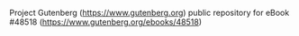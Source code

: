 Project Gutenberg (https://www.gutenberg.org) public repository for eBook #48518 (https://www.gutenberg.org/ebooks/48518)
